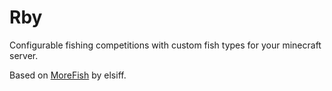 # Rby

Configurable fishing competitions with custom fish types for your minecraft server.

Based on [MoreFish](https://github.com/woodyn1002/more-fish) by elsiff.
